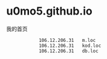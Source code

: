 # u0mo5.github.io
我的首页

                106.12.206.31   m.loc
                106.12.206.31   kod.loc
                106.12.206.31   db.loc
